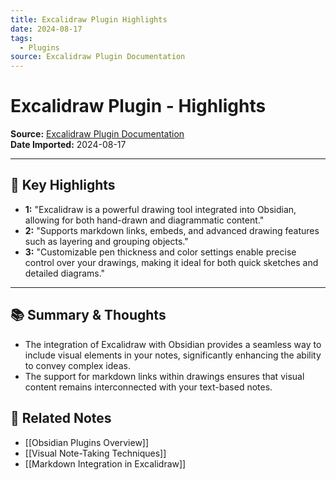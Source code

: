 ```yaml
---
title: Excalidraw Plugin Highlights
date: 2024-08-17
tags:
  - Plugins
source: Excalidraw Plugin Documentation
---
```


# Excalidraw Plugin - Highlights

**Source:** [Excalidraw Plugin Documentation](https://github.com/zsviczian/obsidian-excalidraw-plugin)  
**Date Imported:** 2024-08-17

---

## 🔖 Key Highlights

- **1:** "Excalidraw is a powerful drawing tool integrated into Obsidian, allowing for both hand-drawn and diagrammatic content."
- **2:** "Supports markdown links, embeds, and advanced drawing features such as layering and grouping objects."
- **3:** "Customizable pen thickness and color settings enable precise control over your drawings, making it ideal for both quick sketches and detailed diagrams."

---

## 📚 Summary & Thoughts

- The integration of Excalidraw with Obsidian provides a seamless way to include visual elements in your notes, significantly enhancing the ability to convey complex ideas.
- The support for markdown links within drawings ensures that visual content remains interconnected with your text-based notes.

## 🔗 Related Notes

- [[Obsidian Plugins Overview]]
- [[Visual Note-Taking Techniques]]
- [[Markdown Integration in Excalidraw]]

